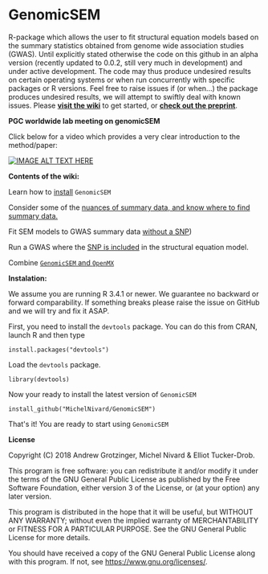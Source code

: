 # GenomicSEM

R-package which allows the user to fit structural equation models 
based on the summary statistics obtained from genome wide association studies (GWAS). Until explicitly stated otherwise the code on this github in an alpha version (recently updated to 0.0.2, still very much in development) and under active development. The code may thus produce undesired results on certain operating systems or when run concurrently with specific packages or R versions. Feel free to raise issues if (or when...) the package produces undesired results, we will attempt to swiftly deal with known issues. Please  **[visit the wiki](https://github.com/MichelNivard/GenomicSEM/wiki)** to get started, or **[check out the preprint](https://www.biorxiv.org/content/early/2018/04/21/305029)**.

**PGC worldwide lab meeting on genomicSEM**

Click below for a video which provides a very clear introduction to the method/paper:

[![IMAGE ALT TEXT HERE](https://img.youtube.com/vi/ECwQS5UD3YM/0.jpg)](https://www.youtube.com/watch?v=ECwQS5UD3YM?t=3m36s)

**Contents of the wiki:**

Learn how to [install](https://github.com/MichelNivard/GenomicSEM/wiki/1.-Installing-GenomicSEM) `GenomicSEM`

Consider some of the [nuances of summary data, and know where to find summary data.](https://github.com/MichelNivard/GenomicSEM/wiki/2.-Before-you-get-started...)

Fit SEM models to GWAS summary data [without a SNP](https://github.com/MichelNivard/GenomicSEM/wiki/3.-Models-without-SNP-effects))

Run a GWAS where the [SNP is included](https://github.com/MichelNivard/GenomicSEM/wiki/4.-Common-Factor-GWAS) in the structural equation model.

Combine [`GenomicSEM` and `OpenMX`](https://github.com/MichelNivard/GenomicSEM/wiki/5.-GenomicSEM-and-OpenMx)

**Instalation:**

We assume you are running R 3.4.1 or newer. We guarantee no backward or forward comparability. If something breaks please raise the issue on GitHub and we will try and fix it ASAP. 

First, you need to install the `devtools` package. You can do this from CRAN, launch R and then type

```[r]
install.packages("devtools")
```
Load the `devtools` package.

```[r]
library(devtools)
```

Now your ready to install the latest version of `GenomicSEM`

```[r]
install_github("MichelNivard/GenomicSEM")
```

That's it! You  are ready to start using `GenomicSEM` 

**License**

 Copyright (C) 2018 Andrew Grotzinger, Michel Nivard & Elliot Tucker-Drob.

This program is free software: you can redistribute it and/or modify
it under the terms of the GNU General Public License as published by
the Free Software Foundation, either version 3 of the License, or
(at your option) any later version.

This program is distributed in the hope that it will be useful,
but WITHOUT ANY WARRANTY; without even the implied warranty of
MERCHANTABILITY or FITNESS FOR A PARTICULAR PURPOSE.  See the
GNU General Public License for more details.

You should have received a copy of the GNU General Public License
along with this program.  If not, see <https://www.gnu.org/licenses/>.
